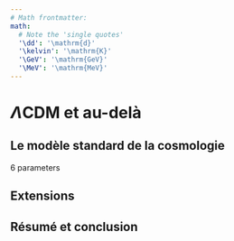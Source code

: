 ```yaml
---
# Math frontmatter:
math:
  # Note the 'single quotes'
  '\dd': '\mathrm{d}'
  '\kelvin': '\mathrm{K}'
  '\GeV': '\mathrm{GeV}'
  '\MeV': '\mathrm{MeV}'
---
```


$\Lambda$CDM et au-delà
========================


Le modèle standard de la cosmologie
------------------------------

6 parameters

Extensions
----------



Résumé et conclusion
--------